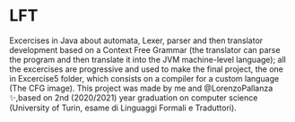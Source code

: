 # LFT
Excercises in Java about automata, Lexer, parser and then translator development based on a Context Free Grammar (the translator can parse the program and then translate it into the JVM machine-level language); all the excercises are progressive and used to make the final project, the one in Excercise5 folder, which consists on a compiler for a custom language (The CFG image).
This project was made by me and @LorenzoPallanza ✨,based on 2nd (2020/2021) year graduation on computer science (University of Turin, esame di Linguaggi Formali e Traduttori).
